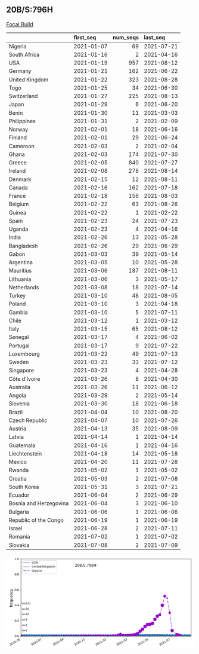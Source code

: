

## 20B/S:796H
[Focal Build]()

|                        | first_seq   |   num_seqs | last_seq   |
|:-----------------------|:------------|-----------:|:-----------|
| Nigeria                | 2021-01-07  |         69 | 2021-07-21 |
| South Africa           | 2021-01-16  |          2 | 2021-04-16 |
| USA                    | 2021-01-19  |        957 | 2021-08-12 |
| Germany                | 2021-01-21  |        162 | 2021-06-22 |
| United Kingdom         | 2021-01-22  |        323 | 2021-08-28 |
| Togo                   | 2021-01-25  |         34 | 2021-06-30 |
| Switzerland            | 2021-01-27  |        225 | 2021-08-13 |
| Japan                  | 2021-01-29  |          6 | 2021-06-20 |
| Benin                  | 2021-01-30  |         11 | 2021-03-03 |
| Philippines            | 2021-01-31  |          2 | 2021-02-09 |
| Norway                 | 2021-02-01  |         18 | 2021-06-16 |
| Finland                | 2021-02-01  |         29 | 2021-06-24 |
| Cameroon               | 2021-02-03  |          2 | 2021-02-04 |
| Ghana                  | 2021-02-03  |        174 | 2021-07-30 |
| Greece                 | 2021-02-05  |        840 | 2021-07-27 |
| Ireland                | 2021-02-08  |        278 | 2021-08-14 |
| Denmark                | 2021-02-15  |         12 | 2021-08-11 |
| Canada                 | 2021-02-16  |        162 | 2021-07-18 |
| France                 | 2021-02-18  |        156 | 2021-08-03 |
| Belgium                | 2021-02-22  |         63 | 2021-08-26 |
| Guinea                 | 2021-02-22  |          1 | 2021-02-22 |
| Spain                  | 2021-02-23  |         24 | 2021-07-23 |
| Uganda                 | 2021-02-23  |          4 | 2021-04-16 |
| India                  | 2021-02-26  |         13 | 2021-05-28 |
| Bangladesh             | 2021-02-26  |         29 | 2021-06-29 |
| Gabon                  | 2021-03-03  |         39 | 2021-05-14 |
| Argentina              | 2021-03-05  |         10 | 2021-05-28 |
| Mauritius              | 2021-03-06  |        187 | 2021-08-11 |
| Lithuania              | 2021-03-06  |          3 | 2021-05-17 |
| Netherlands            | 2021-03-08  |         18 | 2021-07-14 |
| Turkey                 | 2021-03-10  |         48 | 2021-08-05 |
| Poland                 | 2021-03-10  |          3 | 2021-04-18 |
| Gambia                 | 2021-03-10  |          5 | 2021-07-11 |
| Chile                  | 2021-03-12  |          1 | 2021-03-12 |
| Italy                  | 2021-03-15  |         65 | 2021-08-12 |
| Senegal                | 2021-03-17  |          4 | 2021-06-02 |
| Portugal               | 2021-03-17  |          9 | 2021-07-22 |
| Luxembourg             | 2021-03-22  |         49 | 2021-07-13 |
| Sweden                 | 2021-03-23  |         33 | 2021-07-12 |
| Singapore              | 2021-03-23  |          4 | 2021-04-28 |
| Côte d'Ivoire          | 2021-03-26  |          8 | 2021-04-30 |
| Australia              | 2021-03-26  |         11 | 2021-06-12 |
| Angola                 | 2021-03-29  |          2 | 2021-05-14 |
| Slovenia               | 2021-03-30  |         18 | 2021-06-18 |
| Brazil                 | 2021-04-04  |         10 | 2021-08-20 |
| Czech Republic         | 2021-04-07  |         10 | 2021-07-26 |
| Austria                | 2021-04-13  |         35 | 2021-08-09 |
| Latvia                 | 2021-04-14  |          1 | 2021-04-14 |
| Guatemala              | 2021-04-16  |          1 | 2021-04-16 |
| Liechtenstein          | 2021-04-18  |         14 | 2021-05-18 |
| Mexico                 | 2021-04-20  |         11 | 2021-07-28 |
| Rwanda                 | 2021-05-02  |          1 | 2021-05-02 |
| Croatia                | 2021-05-03  |          2 | 2021-07-08 |
| South Korea            | 2021-05-31  |          3 | 2021-07-21 |
| Ecuador                | 2021-06-04  |          2 | 2021-06-29 |
| Bosnia and Herzegovina | 2021-06-04  |          3 | 2021-06-10 |
| Bulgaria               | 2021-06-06  |          1 | 2021-06-06 |
| Republic of the Congo  | 2021-06-19  |          1 | 2021-06-19 |
| Israel                 | 2021-06-28  |          2 | 2021-07-11 |
| Romania                | 2021-07-02  |          1 | 2021-07-02 |
| Slovakia               | 2021-07-08  |          2 | 2021-07-09 |

![Overall trends 20B.S.796H](/overall_trends_figures/overall_trends_20B.S.796H.png)